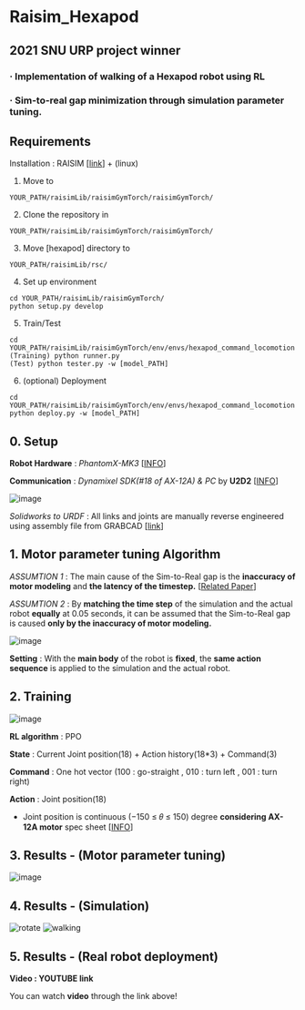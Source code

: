 # Raisim_Hexapod
## 2021 SNU URP project winner
### · Implementation of walking of a Hexapod robot using RL
### · Sim-to-real gap minimization through simulation parameter tuning.
## 
## Requirements

Installation : RAISIM [[link](https://raisim.com/sections/Installation.html)] + (linux)


  1. Move to

    YOUR_PATH/raisimLib/raisimGymTorch/raisimGymTorch/

  2. Clone the repository in

    YOUR_PATH/raisimLib/raisimGymTorch/raisimGymTorch/

  3. Move [hexapod] directory to

    YOUR_PATH/raisimLib/rsc/

  4. Set up environment

    cd YOUR_PATH/raisimLib/raisimGymTorch/
    python setup.py develop
  
  5. Train/Test

    cd YOUR_PATH/raisimLib/raisimGymTorch/env/envs/hexapod_command_locomotion
    (Training) python runner.py
    (Test) python tester.py -w [model_PATH]

  6. (optional) Deployment

    cd YOUR_PATH/raisimLib/raisimGymTorch/env/envs/hexapod_command_locomotion
    python deploy.py -w [model_PATH]



## 
## 0. Setup

**Robot Hardware** : *PhantomX-MK3* [[INFO](https://www.trossenrobotics.com/Quadruped-Robot-Hexapod-Robot-Kits.aspx)]

**Communication** : *Dynamixel SDK(#18 of AX-12A) & PC* by **U2D2** [[INFO](https://www.robotis.com/shop/item.php?it_id=902-0132-000)]


![image](https://user-images.githubusercontent.com/74540268/170291745-907baf96-afc2-4f65-90c8-36f6c518c713.png)

*Solidworks to URDF* : All links and joints are manually reverse engineered using assembly file from GRABCAD [[link](https://grabcad.com/library)]




## 
## 1. Motor parameter tuning Algorithm

*ASSUMTION 1* : The main cause of the Sim-to-Real gap is the **inaccuracy of motor modeling** and **the latency of the timestep.** [[Related Paper](https://arxiv.org/abs/2102.02915)]

*ASSUMTION 2* : By **matching the time step** of the simulation and the actual robot **equally** at 0.05 seconds, it can be assumed that the Sim-to-Real gap is caused **only by the inaccuracy of motor modeling.**

![image](https://user-images.githubusercontent.com/74540268/170244886-0cfbc468-01b6-4249-bf97-935bc9a298a0.png)

**Setting** : With the **main body** of the robot is **fixed**, the **same action sequence** is applied to the simulation and the actual robot.




## 
## 2. Training

![image](https://user-images.githubusercontent.com/74540268/172199693-ee675f32-4bcb-460b-823a-22eb620c4e28.png)


**RL algorithm** : PPO

**State** : Current Joint position(18) + Action history(18*3) + Command(3)

**Command** : One hot vector (100 : go-straight , 010 : turn left , 001 : turn right)

**Action** : Joint position(18)
* Joint position is continuous (−150 ≤ 𝜃 ≤ 150) degree **considering AX-12A motor** spec sheet [[INFO](https://emanual.robotis.com/docs/kr/dxl/ax/ax-12a/)]
## 
## 3. Results - (Motor parameter tuning)
![image](https://user-images.githubusercontent.com/74540268/170244806-2c1a8094-6b53-4e61-9eea-16f15b84b2a5.png)




## 
## 4. Results - (Simulation)
![rotate](https://user-images.githubusercontent.com/74540268/170244381-a976e5b8-544c-467a-804a-087c82f52eb6.gif) ![walking](https://user-images.githubusercontent.com/74540268/170244255-4d7dc8e4-c94e-49ee-8e1e-5bdd66be27f4.gif)




## 
## 5. Results - (Real robot deployment)

**Video : YOUTUBE link**

You can watch **video** through the link above!



